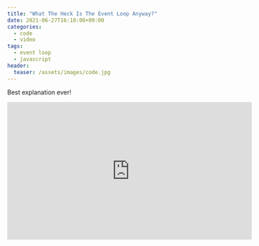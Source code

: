 ```yaml
---
title: "What The Heck Is The Event Loop Anyway?"
date: 2021-06-27T16:10:00+09:00
categories:
  - code
  - video
tags:
  - event loop
  - javascript
header:
  teaser: /assets/images/code.jpg
---
```


Best explanation ever!

<iframe width="560" height="315" src="https://www.youtube.com/embed/8aGhZQkoFbQ" title="YouTube video player" frameborder="0" allow="accelerometer; autoplay; clipboard-write; encrypted-media; gyroscope; picture-in-picture" allowfullscreen></iframe>